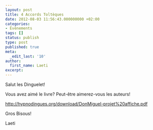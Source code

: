 ```yaml
---
layout: post
title: 4 Accords Toltèques
date: 2012-08-03 11:56:43.000000000 +02:00
categories:
- Évènements
tags: []
status: publish
type: post
published: true
meta:
  _edit_last: '10'
author:
  first_name: Laeti
excerpt:
---
```

<p>Salut les Dinguelet!</p>
<p>Vous avez aimé le livre? Peut-être aimerez-vous les auteurs!</p>
<p><a href="http://hypnodingues.org/download/DonMiguel-projet%20affiche.pdf">http://hypnodingues.org/download/DonMiguel-projet%20affiche.pdf</a></p>
<p>Gros Bisous!</p>
<p>Laeti</p>
